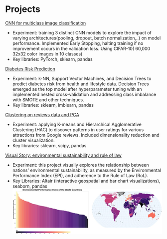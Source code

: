 # Projects
[CNN for multiclass image classification](https://github.com/m3rtseger/Projects/blob/main/DeepLearningCNN.ipynb)
* Experiment: training 3 distinct CNN models to explore the impact of varying architectures(pooling, dropout, batch normalization,..) on model performance. Implemented Early Stopping, halting training if no improvement occurs in the validation loss. Using CIFAR-10( 60,000 32x32 color images in 10 classes)
* Key libraries: PyTorch, sklearn, pandas

[Diabetes Risk Prediction](https://github.com/m3rtseger/Projects/blob/main/ClassicML_Classification.ipynb)
  * Experiment: k-NN, Support Vector Machines, and Decision Trees to predict diabetes risk from health and lifestyle data. Decision Trees emerged as the top model after hyperparameter tuning with an implemented nested cross-validation and addressing class imbalance with SMOTE and other techniques.
  * Key libraries: sklearn, imblearn, pandas

[Clustering on reviews data and PCA](https://github.com/m3rtseger/Projects/blob/main/Clustering_PCA.ipynb)
* Experiment: applying K-means and Hierarchical Agglomerative Clustering (HAC) to discover patterns in user ratings for various attractions from Google reviews. Included dimensionality reduction and cluster visualization.
* Key libraries: sklearn, scipy, pandas

[Visual Story: environmental sustainability and rule of law](https://colab.research.google.com/drive/1aVJE7KzIdl8Hts7QEvpV446j-mHoD2hk?usp=sharing)
* Experiment: this project visually explores the relationship between nations' environmental sustainability, as measured by the Environmental Performance Index (EPI), and adherence to the Rule of Law (RoL).
* Key Libraries: Altair (interactive geospatial and bar chart visualizations), seaborn, pandas
  <img src="https://github.com/m3rtseger/Projects/blob/main/geo_EPI.jpg" alt="Featured Vis"/>

  
